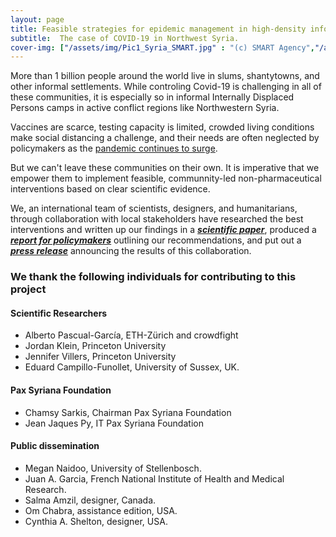```yaml
---
layout: page
title: Feasible strategies for epidemic management in high-density informal settlements.
subtitle:  The case of COVID-19 in Northwest Syria.
cover-img: ["/assets/img/Pic1_Syria_SMART.jpg" : "(c) SMART Agency","/assets/img/Pic1_Syria_SMART.jpg" : "(c) SMART Agency","/assets/img/Pic2_Syria_SMART.jpg" : "(c) SMART Agency","/assets/img/Pic3_Syria_SMART.jpg" : "(c) SMART Agency","/assets/img/Pic4_Syria_SMART.jpg" : "(c) SMART Agency","/assets/img/Pic5_Syria_SMART.jpg" : "(c) SMART Agency","/assets/img/Pic6_Syria_SMART.jpg" : "(c) SMART Agency",]
---
```



More than 1 billion people around the world live in slums, shantytowns, and other informal settlements. While controling Covid-19 is challenging in all of these communities, it is especially so in informal Internally Displaced Persons camps in active conflict regions like Northwestern Syria. 

Vaccines are scarce, testing capacity is limited, crowded living conditions make social distancing a challenge, and their needs are often neglected by policymakers as the [pandemic continues to surge](https://reliefweb.int/report/syrian-arab-republic/second-surge-covid-19-cases-northwest-syria-likely-cases-doubled-month). 

But we can't leave these communities on their own. It is imperative that we empower them to implement feasible, communnity-led non-pharmaceutical interventions based on clear scientific evidence. 

We, an international team of scientists, designers, and humanitarians, through collaboration with local stakeholders have researched the best interventions and written up our findings in a ***[scientific paper](https://www.medrxiv.org/content/10.1101/2020.08.26.20181990v3)***, produced a ***[report for policymakers](/docs/COVID_19_SYRIA_Policy_Report_Pax_Syriana.pdf)*** outlining our recommendations, and put out a ***[press release](/docs/Syria_PressRelease.pdf)*** announcing the results of this collaboration.


### We thank the following individuals for contributing to this project

#### Scientific Researchers

* Alberto Pascual-García, ETH-Zürich and crowdfight 
* Jordan Klein, Princeton University 
* Jennifer Villers, Princeton University 
* Eduard Campillo-Funollet, University of Sussex, UK. 

#### Pax Syriana Foundation

* Chamsy Sarkis, Chairman Pax Syriana Foundation 
* Jean Jaques Py, IT Pax Syriana Foundation

#### Public dissemination

* Megan Naidoo, University of Stellenbosch.
* Juan A. Garcia, French National Institute of Health and Medical Research.
* Salma Amzil, designer, Canada.
* Om Chabra, assistance edition, USA.
* Cynthia A. Shelton, designer, USA.

